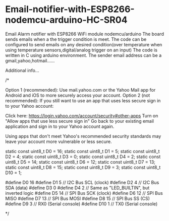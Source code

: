 # Email-notifier-with-ESP8266-nodemcu-arduino-HC-SR04
Email Alarm notifier with ESP8266 WiFi module nodemcu/arduino The board sends emails when a the trigger condition is meet. The code can be configured to send emails on any desired condition(over temperature when using temperature sensors,digital/analog trigger on an input) The code is written in C using arduino environment. The sender email address can be a gmail,yahoo,hotmail......

Additional info...

/*

 Option 1 (recommended): Use mail.yahoo.com or the Yahoo Mail app for Android and iOS to more securely access your account.
 Option 2 (not recommended): If you still want to use an app that uses less secure sign in to your Yahoo account:

 Click here: https://login.yahoo.com/account/security#other-apps
 Turn on "Allow apps that use less secure sign in"
 Go back to your existing email application and sign in to your Yahoo account again.

 Using apps that don't meet Yahoo's recommended security standards may leave your account more vulnerable or less secure.

 static const uint8_t D0   = 16;
 static const uint8_t D1   = 5;
 static const uint8_t D2   = 4;
 static const uint8_t D3   = 0;
 static const uint8_t D4   = 2;
 static const uint8_t D5   = 14;
 static const uint8_t D6   = 12;
 static const uint8_t D7   = 13;
 static const uint8_t D8   = 15;
 static const uint8_t D9   = 3;
 static const uint8_t D10  = 1;

 #define D0 16
 #define D1 5 // I2C Bus SCL (clock)
 #define D2 4 // I2C Bus SDA (data)
 #define D3 0
 #define D4 2 // Same as "LED_BUILTIN", but inverted logic
 #define D5 14 // SPI Bus SCK (clock)
 #define D6 12 // SPI Bus MISO
 #define D7 13 // SPI Bus MOSI
 #define D8 15 // SPI Bus SS (CS)
 #define D9 3 // RX0 (Serial console)
 #define D10 1 // TX0 (Serial console)

 */

